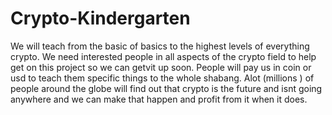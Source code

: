 # Crypto-Kindergarten
We will teach from the basic of basics to the highest levels of everything crypto. We need interested people in all aspects of the crypto field to help get on this project so we can getvit up soon. People will pay us in coin or usd to teach them specific things to the whole shabang. Alot (millions ) of people around the globe will find out that crypto is the future and isnt going anywhere and we can make that happen and profit from it when it does.

